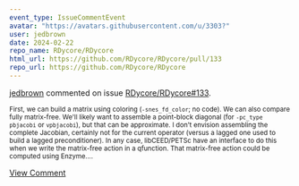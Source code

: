 ```yaml
---
event_type: IssueCommentEvent
avatar: "https://avatars.githubusercontent.com/u/3303?"
user: jedbrown
date: 2024-02-22
repo_name: RDycore/RDycore
html_url: https://github.com/RDycore/RDycore/pull/133
repo_url: https://github.com/RDycore/RDycore
---
```


<a href='https://github.com/jedbrown' target='_blank'>jedbrown</a> commented on issue <a href='https://github.com/RDycore/RDycore/pull/133' target='_blank'>RDycore/RDycore#133</a>.

<small>First, we can build a matrix using coloring (`-snes_fd_color`; no code). We can also compare fully matrix-free. We'll likely want to assemble a point-block diagonal (for `-pc_type pbjacobi` or `vpbjacobi`), but that can be approximate. I don't envision assembling the complete Jacobian, certainly not for the current operator (versus a lagged one used to build a lagged preconditioner). In any case, libCEED/PETSc have an interface to do this when we write the matrix-free action in a qfunction. That matrix-free action could be computed using Enzyme....</small>

<a href='https://github.com/RDycore/RDycore/pull/133' target='_blank'>View Comment</a>